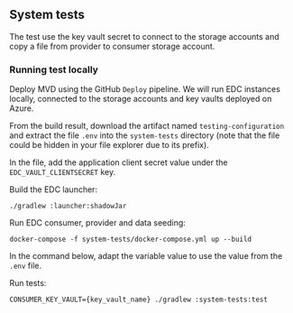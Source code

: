 ## System tests

The test use the key vault secret to connect to the storage accounts and copy a file
from provider to consumer storage account.

### Running test locally

Deploy MVD using the GitHub `Deploy` pipeline. We will run EDC instances locally, connected to the storage accounts and key vaults deployed on Azure.

From the build result, download the artifact named `testing-configuration` and extract the file `.env` into
the `system-tests` directory (note that the file could be hidden in your file explorer due to its prefix).

In the file, add the application client secret value under the `EDC_VAULT_CLIENTSECRET` key.

Build the EDC launcher:

```
./gradlew :launcher:shadowJar
```

Run EDC consumer, provider and data seeding:

```
docker-compose -f system-tests/docker-compose.yml up --build
```

In the command below, adapt the variable value to use the value from the `.env` file.

Run tests:
```
CONSUMER_KEY_VAULT={key_vault_name} ./gradlew :system-tests:test
```
